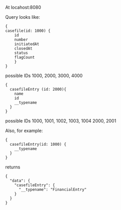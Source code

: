 At locahost:8080

Query looks like:

```
{
casefile(id: 1000) {
    id
    number
    initiatedAt
    closedAt
    status
    flagCount
    }
}
```

possible IDs
1000, 2000, 3000, 4000

```
{
  casefileEntry (id: 2000){
    name
    id
    __typename
  }
}
```

possible IDs
1000, 1001, 1002, 1003, 1004
2000, 2001

Also, for example:

```
{
  casefileEntry(id: 1000) {
    __typename
  }
}
```

returns

```
{
  "data": {
    "casefileEntry": {
      "__typename": "FinancialEntry"
    }
  }
}
```
